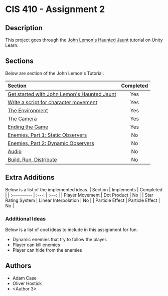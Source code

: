 # CIS 410 - Assignment 2
## Description
This project goes through the
[John Lemon's Haunted Jaunt](https://learn.unity.com/project/john-lemon-s-haunted-jaunt-3d-beginner)
tutorial on Unity Learn.

## Sections
Below are section of the John Lemon's Tutorial.

| Section | Completed |
| :---------- | :---: |
| [Get started with John Lemon's Haunted Jaunt](https://learn.unity.com/tutorial/the-player-character-part-1?uv=2020.3&projectId=5caf65ddedbc2a08d53c7acb) | Yes |
| [Write a script for character movement](https://learn.unity.com/tutorial/player-character-part-2-the-script?uv=2020.3&projectId=5caf65ddedbc2a08d53c7acb) | Yes |
| [The Environment](https://learn.unity.com/tutorial/the-environment?uv=2020.3&projectId=5caf65ddedbc2a08d53c7acb) | Yes |
| [The Camera](https://learn.unity.com/tutorial/the-camera?uv=2020.3&projectId=5caf65ddedbc2a08d53c7acb) | Yes |
| [Ending the Game](https://learn.unity.com/tutorial/ending-the-game?uv=2020.3&projectId=5caf65ddedbc2a08d53c7acb) | Yes|
| [Enemies, Part 1: Static Observers](https://learn.unity.com/tutorial/enemies-part-1-static-observers?uv=2020.3&projectId=5caf65ddedbc2a08d53c7acb) | No |
| [Enemies, Part 2: Dynamic Observers](https://learn.unity.com/tutorial/enemies-part-2-dynamic-observers?uv=2020.3&projectId=5caf65ddedbc2a08d53c7acb) | No |
| [Audio](https://learn.unity.com/tutorial/audio-ayf?uv=2020.3&projectId=5caf65ddedbc2a08d53c7acb) | No |
| [Build, Run, Distribute](https://learn.unity.com/tutorial/build-run-distribute-1?uv=2020.3&projectId=5caf65ddedbc2a08d53c7acb) | No |

## Extra Additions
Below is a list of the implemented ideas.
| Section | Implements | Completed |
| :---------- | :---: | :---: |
| Player Movement | Dot Product | No |
| Star Rating System | Linear Interpolation | No |
| Particle Effect | Particle Effect | No |

### Additional Ideas
Below is a list of cool ideas to include in this assignment for fun.
* Dynamic enemies that try to follow the player.
* Player can kill enemies
* Player can hide from the enemies

## Authors

* Adam Case
* Oliver Hostick
* <Author 3>
